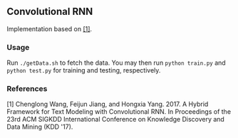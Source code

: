 ## Convolutional RNN

Implementation based on [[1]](http://dl.acm.org/citation.cfm?id=3098140).

### Usage

Run `./getData.sh` to fetch the data. You may then run `python train.py` and `python test.py` for training and testing, respectively.

### References
[1] Chenglong Wang, Feijun Jiang, and Hongxia Yang. 2017. A Hybrid Framework for Text Modeling with Convolutional RNN. In Proceedings of the 23rd ACM SIGKDD International Conference on Knowledge Discovery and Data Mining (KDD '17).
